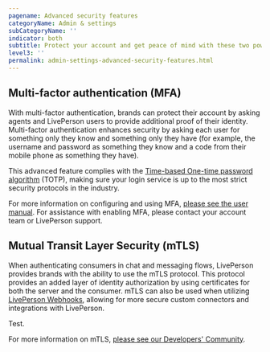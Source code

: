 ```yaml
---
pagename: Advanced security features
categoryName: Admin & settings
subCategoryName: ''
indicator: both
subtitle: Protect your account and get peace of mind with these two powerful security features
level3: ''
permalink: admin-settings-advanced-security-features.html
---
```


## Multi-factor authentication (MFA)

With multi-factor authentication, brands can protect their account by asking agents and LivePerson users to provide additional proof of their identity. Multi-factor authentication enhances security by asking each user for something only they know and something only they have (for example, the username and password as something they know and a code from their mobile phone as something they have).

This advanced feature complies with the [Time-based One-time password algorithm](https://tools.ietf.org/html/rfc6238) (TOTP), making sure your login service is up to the most strict security protocols in the industry.

For more information on configuring and using MFA, [please see the user manual](/security-regulations-login-multi-factor-authentication-user-manual.html). For assistance with enabling MFA, please contact your account team or LivePerson support.

## Mutual Transit Layer Security (mTLS)

When authenticating consumers in chat and messaging flows, LivePerson provides brands with the ability to use the mTLS protocol. This protocol provides an added layer of identity authorization by using certificates for both the server and the consumer. mTLS can also be used when utilizing [LivePerson Webhooks](https://developers.liveperson.com/connector-api-webhooks-overview.html), allowing for more secure custom connectors and integrations with LivePerson.

Test.

For more information on mTLS, [please see our Developers' Community](https://developers.liveperson.com/mtls-overview.html).
